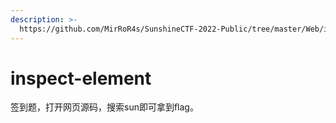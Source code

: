 ```yaml
---
description: >-
  https://github.com/MirRoR4s/SunshineCTF-2022-Public/tree/master/Web/inspect-element
---
```


# inspect-element

签到题，打开网页源码，搜索sun即可拿到flag。

